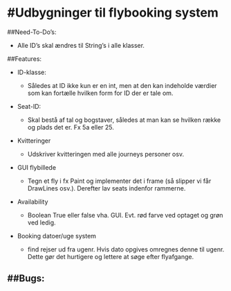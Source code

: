 #Udbygninger til flybooking system
==================================

##Need-To-Do’s:
 - Alle ID’s skal ændres til String’s i alle klasser.

##Features:
- ID-klasse:
    - Således at ID ikke kun er en int, men at den kan indeholde værdier som kan fortælle hvilken form for ID der er tale om.

- Seat-ID:
    - Skal bestå af tal og bogstaver, således at man kan se hvilken række og plads det er. Fx 5a eller 25.

- Kvitteringer
    - Udskriver kvitteringen med alle journeys personer osv.

- GUI flybillede
    - Tegn et fly i fx Paint og implementer det i frame (så slipper vi får DrawLines osv.). Derefter lav seats indenfor rammerne.

- Availability
    - Boolean True eller false vha. GUI. Evt. rød farve ved optaget og grøn ved ledig.

- Booking datoer/uge system
    - find rejser ud fra ugenr. Hvis dato opgives omregnes denne til ugenr. Dette gør det hurtigere og lettere at søge efter flyafgange.

##Bugs:
- 